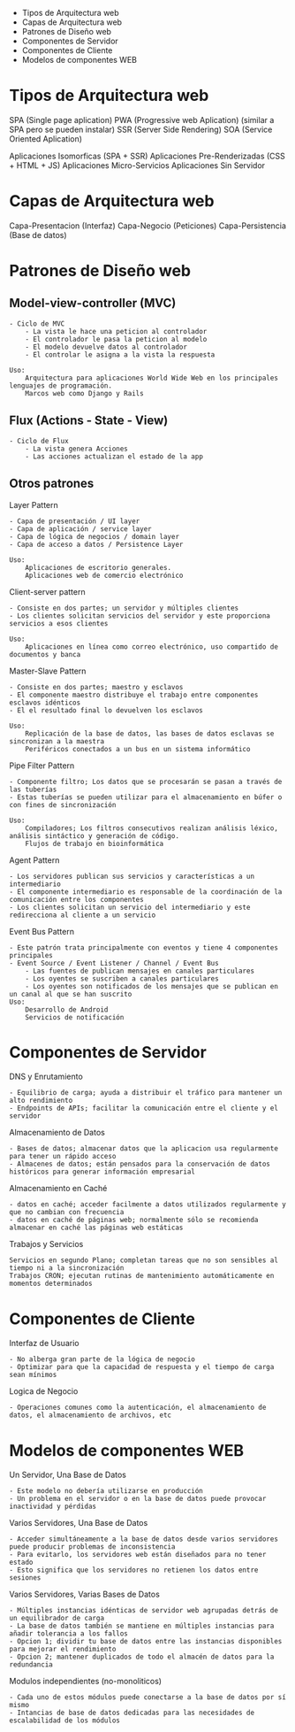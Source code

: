- Tipos de Arquitectura web
- Capas de Arquitectura web
- Patrones de Diseño web
- Componentes de Servidor
- Componentes de Cliente
- Modelos de componentes WEB

# Tipos de Arquitectura web

SPA (Single page aplication)
PWA (Progressive web Aplication) (similar a SPA pero se pueden instalar)
SSR (Server Side Rendering)
SOA (Service Oriented Aplication)

Aplicaciones Isomorficas (SPA + SSR)
Aplicaciones Pre-Renderizadas (CSS + HTML + JS)
Aplicaciones Micro-Servicios
Aplicaciones Sin Servidor

# Capas de Arquitectura web

Capa-Presentacion (Interfaz)
Capa-Negocio (Peticiones)
Capa-Persistencia (Base de datos)

# Patrones de Diseño web

## Model-view-controller (MVC)

    - Ciclo de MVC
        - La vista le hace una peticion al controlador
        - El controlador le pasa la peticion al modelo
        - El modelo devuelve datos al controlador
        - El controlar le asigna a la vista la respuesta

    Uso:
        Arquitectura para aplicaciones World Wide Web en los principales lenguajes de programación.
        Marcos web como Django y Rails

## Flux (Actions - State - View)

    - Ciclo de Flux
        - La vista genera Acciones
        - Las acciones actualizan el estado de la app

## Otros patrones

Layer Pattern

    - Capa de presentación / UI layer
    - Capa de aplicación / service layer
    - Capa de lógica de negocios / domain layer
    - Capa de acceso a datos / Persistence Layer

    Uso:
        Aplicaciones de escritorio generales.
        Aplicaciones web de comercio electrónico

Client-server pattern

    - Consiste en dos partes; un servidor y múltiples clientes
    - Los clientes solicitan servicios del servidor y este proporciona servicios a esos clientes

    Uso:
        Aplicaciones en línea como correo electrónico, uso compartido de documentos y banca

Master-Slave Pattern

    - Consiste en dos partes; maestro y esclavos
    - El componente maestro distribuye el trabajo entre componentes esclavos idénticos
    - El el resultado final lo devuelven los esclavos

    Uso:
        Replicación de la base de datos, las bases de datos esclavas se sincronizan a la maestra
        Periféricos conectados a un bus en un sistema informático

Pipe Filter Pattern

    - Componente filtro; Los datos que se procesarán se pasan a través de las tuberías
    - Estas tuberías se pueden utilizar para el almacenamiento en búfer o con fines de sincronización

    Uso:
        Compiladores; Los filtros consecutivos realizan análisis léxico, análisis sintáctico y generación de código.
        Flujos de trabajo en bioinformática

Agent Pattern

    - Los servidores publican sus servicios y características a un intermediario
    - El componente intermediario es responsable de la coordinación de la comunicación entre los componentes
    - Los clientes solicitan un servicio del intermediario y este redirecciona al cliente a un servicio

Event Bus Pattern

    - Este patrón trata principalmente con eventos y tiene 4 componentes principales
    - Event Source / Event Listener / Channel / Event Bus
        - Las fuentes de publican mensajes en canales particulares
        - Los oyentes se suscriben a canales particulares
        - Los oyentes son notificados de los mensajes que se publican en un canal al que se han suscrito
    Uso:
        Desarrollo de Android
        Servicios de notificación

# Componentes de Servidor

DNS y Enrutamiento

    - Equilibrio de carga; ayuda a distribuir el tráfico para mantener un alto rendimiento
    - Endpoints de APIs; facilitar la comunicación entre el cliente y el servidor

Almacenamiento de Datos

    - Bases de datos; almacenar datos que la aplicacion usa regularmente para tener un rápido acceso
    - Almacenes de datos; están pensados para la conservación de datos históricos para generar información empresarial

Almacenamiento en Caché

    - datos en caché; acceder facilmente a datos utilizados regularmente y que no cambian con frecuencia
    - datos en caché de páginas web; normalmente sólo se recomienda almacenar en caché las páginas web estáticas

Trabajos y Servicios

    Servicios en segundo Plano; completan tareas que no son sensibles al tiempo ni a la sincronización
    Trabajos CRON; ejecutan rutinas de mantenimiento automáticamente en momentos determinados

# Componentes de Cliente

Interfaz de Usuario

    - No alberga gran parte de la lógica de negocio
    - Optimizar para que la capacidad de respuesta y el tiempo de carga sean mínimos

Logica de Negocio

    - Operaciones comunes como la autenticación, el almacenamiento de datos, el almacenamiento de archivos, etc

# Modelos de componentes WEB

Un Servidor, Una Base de Datos

    - Este modelo no debería utilizarse en producción
    - Un problema en el servidor o en la base de datos puede provocar inactividad y pérdidas

Varios Servidores, Una Base de Datos

    - Acceder simultáneamente a la base de datos desde varios servidores puede producir problemas de inconsistencia
    - Para evitarlo, los servidores web están diseñados para no tener estado
    - Esto significa que los servidores no retienen los datos entre sesiones

Varios Servidores, Varias Bases de Datos

    - Múltiples instancias idénticas de servidor web agrupadas detrás de un equilibrador de carga
    - La base de datos también se mantiene en múltiples instancias para añadir tolerancia a los fallos
    - Opcion 1; dividir tu base de datos entre las instancias disponibles para mejorar el rendimiento
    - Opcion 2; mantener duplicados de todo el almacén de datos para la redundancia

Modulos independientes (no-monoliticos)

    - Cada uno de estos módulos puede conectarse a la base de datos por sí mismo
    - Intancias de base de datos dedicadas para las necesidades de escalabilidad de los módulos